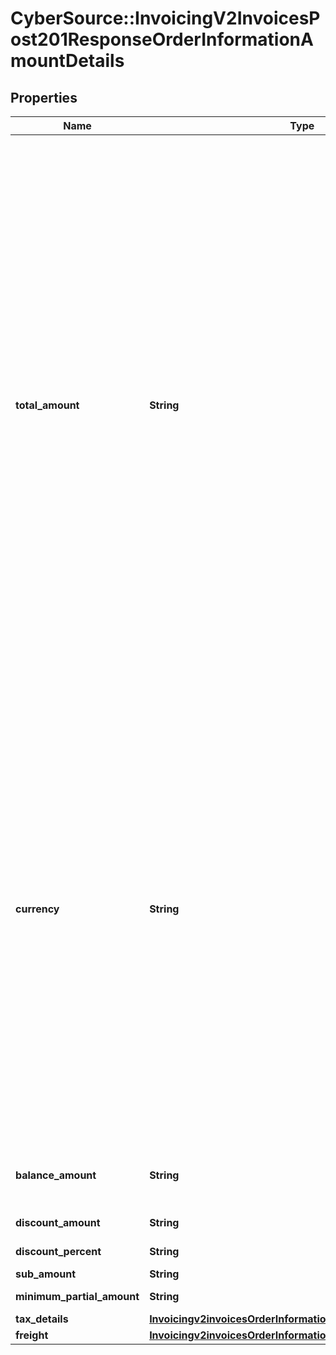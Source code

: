 # CyberSource::InvoicingV2InvoicesPost201ResponseOrderInformationAmountDetails

## Properties
Name | Type | Description | Notes
------------ | ------------- | ------------- | -------------
**total_amount** | **String** | Grand total for the order. This value cannot be negative. You can include a decimal point (.), but no other special characters. CyberSource truncates the amount to the correct number of decimal places.  **Note** For CTV, FDCCompass, Paymentech processors, the maximum length for this field is 12.  **Important** Some processors have specific requirements and limitations, such as maximum amounts and maximum field lengths.  If your processor supports zero amount authorizations, you can set this field to 0 for the authorization to check if the card is lost or stolen.   #### Card Present Required to include either this field or &#x60;orderInformation.lineItems[].unitPrice&#x60; for the order.  #### Invoicing / Pay By Link Required for creating a new invoice or payment link.  #### PIN Debit Amount you requested for the PIN debit purchase. This value is returned for partial authorizations. The issuing bank can approve a partial amount if the balance on the debit card is less than the requested transaction amount.  Required field for PIN Debit purchase and PIN Debit credit requests. Optional field for PIN Debit reversal requests.  #### GPX This field is optional for reversing an authorization or credit; however, for all other processors, these fields are required.  #### DCC with a Third-Party Provider Set this field to the converted amount that was returned by the DCC provider. You must include either this field or the 1st line item in the order and the specific line-order amount in your request.   #### DCC for First Data Not used.  | [optional] 
**currency** | **String** | Currency used for the order. Use the three-character [ISO Standard Currency Codes.](http://apps.cybersource.com/library/documentation/sbc/quickref/currencies.pdf)  #### Used by **Authorization** Required field.  **Authorization Reversal** For an authorization reversal (&#x60;reversalInformation&#x60;) or a capture (&#x60;processingOptions.capture&#x60; is set to &#x60;true&#x60;), you must use the same currency that you used in your payment authorization request.  #### PIN Debit Currency for the amount you requested for the PIN debit purchase. This value is returned for partial authorizations. The issuing bank can approve a partial amount if the balance on the debit card is less than the requested transaction amount. For the possible values, see the [ISO Standard Currency Codes](https://developer.cybersource.com/library/documentation/sbc/quickref/currencies.pdf). Returned by PIN debit purchase.  For PIN debit reversal requests, you must use the same currency that was used for the PIN debit purchase or PIN debit credit that you are reversing. For the possible values, see the [ISO Standard Currency Codes](https://developer.cybersource.com/library/documentation/sbc/quickref/currencies.pdf).  Required field for PIN Debit purchase and PIN Debit credit requests. Optional field for PIN Debit reversal requests.  #### GPX This field is optional for reversing an authorization or credit.  #### DCC for First Data Your local currency.  #### Tax Calculation Required for international tax and value added tax only. Optional for U.S. and Canadian taxes. Your local currency.  | [optional] 
**balance_amount** | **String** | Remaining balance on the account.  Returned by authorization service.  #### PIN debit Remaining balance on the prepaid card.  Returned by PIN debit purchase.  | [optional] 
**discount_amount** | **String** | Total discount amount applied to the order.  | [optional] 
**discount_percent** | **String** | The total discount percentage applied to the order. | [optional] 
**sub_amount** | **String** | Sub-amount of the order. | [optional] 
**minimum_partial_amount** | **String** | The minimum partial amount required to pay the invoice. | [optional] 
**tax_details** | [**Invoicingv2invoicesOrderInformationAmountDetailsTaxDetails**](Invoicingv2invoicesOrderInformationAmountDetailsTaxDetails.md) |  | [optional] 
**freight** | [**Invoicingv2invoicesOrderInformationAmountDetailsFreight**](Invoicingv2invoicesOrderInformationAmountDetailsFreight.md) |  | [optional] 



